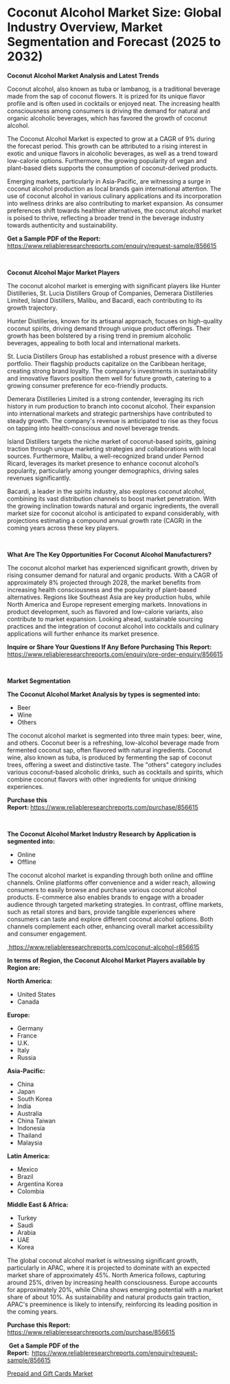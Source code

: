 <p><h1>Coconut Alcohol Market Size: Global Industry Overview, Market Segmentation and Forecast (2025 to 2032)</h1></p><p><strong>Coconut Alcohol Market Analysis and Latest Trends</strong></p>
<p><p>Coconut alcohol, also known as tuba or lambanog, is a traditional beverage made from the sap of coconut flowers. It is prized for its unique flavor profile and is often used in cocktails or enjoyed neat. The increasing health consciousness among consumers is driving the demand for natural and organic alcoholic beverages, which has favored the growth of coconut alcohol. </p><p>The Coconut Alcohol Market is expected to grow at a CAGR of 9% during the forecast period. This growth can be attributed to a rising interest in exotic and unique flavors in alcoholic beverages, as well as a trend toward low-calorie options. Furthermore, the growing popularity of vegan and plant-based diets supports the consumption of coconut-derived products. </p><p>Emerging markets, particularly in Asia-Pacific, are witnessing a surge in coconut alcohol production as local brands gain international attention. The use of coconut alcohol in various culinary applications and its incorporation into wellness drinks are also contributing to market expansion. As consumer preferences shift towards healthier alternatives, the coconut alcohol market is poised to thrive, reflecting a broader trend in the beverage industry towards authenticity and sustainability.</p></p>
<p><strong>Get a Sample PDF of the Report:&nbsp;</strong> <a href="https://www.reliableresearchreports.com/enquiry/request-sample/856615?utm_campaign=2794&utm_medium=2&utm_source=Github&utm_content=ia&utm_term=04042025&utm_id=coconut-alcohol">https://www.reliableresearchreports.com/enquiry/request-sample/856615</a></p>
<p>&nbsp;</p>
<p><strong>Coconut Alcohol Major Market Players</strong></p>
<p><p>The coconut alcohol market is emerging with significant players like Hunter Distilleries, St. Lucia Distillers Group of Companies, Demerara Distilleries Limited, Island Distillers, Malibu, and Bacardi, each contributing to its growth trajectory.</p><p>Hunter Distilleries, known for its artisanal approach, focuses on high-quality coconut spirits, driving demand through unique product offerings. Their growth has been bolstered by a rising trend in premium alcoholic beverages, appealing to both local and international markets.</p><p>St. Lucia Distillers Group has established a robust presence with a diverse portfolio. Their flagship products capitalize on the Caribbean heritage, creating strong brand loyalty. The company's investments in sustainability and innovative flavors position them well for future growth, catering to a growing consumer preference for eco-friendly products.</p><p>Demerara Distilleries Limited is a strong contender, leveraging its rich history in rum production to branch into coconut alcohol. Their expansion into international markets and strategic partnerships have contributed to steady growth. The company's revenue is anticipated to rise as they focus on tapping into health-conscious and novel beverage trends.</p><p>Island Distillers targets the niche market of coconut-based spirits, gaining traction through unique marketing strategies and collaborations with local sources. Furthermore, Malibu, a well-recognized brand under Pernod Ricard, leverages its market presence to enhance coconut alcohol’s popularity, particularly among younger demographics, driving sales revenues significantly.</p><p>Bacardi, a leader in the spirits industry, also explores coconut alcohol, combining its vast distribution channels to boost market penetration. With the growing inclination towards natural and organic ingredients, the overall market size for coconut alcohol is anticipated to expand considerably, with projections estimating a compound annual growth rate (CAGR) in the coming years across these key players.</p></p>
<p>&nbsp;</p>
<p><strong>What Are The Key Opportunities For Coconut Alcohol Manufacturers?</strong></p>
<p><p>The coconut alcohol market has experienced significant growth, driven by rising consumer demand for natural and organic products. With a CAGR of approximately 8% projected through 2028, the market benefits from increasing health consciousness and the popularity of plant-based alternatives. Regions like Southeast Asia are key production hubs, while North America and Europe represent emerging markets. Innovations in product development, such as flavored and low-calorie variants, also contribute to market expansion. Looking ahead, sustainable sourcing practices and the integration of coconut alcohol into cocktails and culinary applications will further enhance its market presence.</p></p>
<p><strong>Inquire or Share Your Questions If Any Before Purchasing This Report:</strong> <a href="https://www.reliableresearchreports.com/enquiry/pre-order-enquiry/856615?utm_campaign=2794&utm_medium=2&utm_source=Github&utm_content=ia&utm_term=04042025&utm_id=coconut-alcohol">https://www.reliableresearchreports.com/enquiry/pre-order-enquiry/856615</a></p>
<p>&nbsp;</p>
<p><strong>Market Segmentation</strong></p>
<p><strong>The Coconut Alcohol Market Analysis by types is segmented into:</strong></p>
<p><ul><li>Beer</li><li>Wine</li><li>Others</li></ul></p>
<p><p>The coconut alcohol market is segmented into three main types: beer, wine, and others. Coconut beer is a refreshing, low-alcohol beverage made from fermented coconut sap, often flavored with natural ingredients. Coconut wine, also known as tuba, is produced by fermenting the sap of coconut trees, offering a sweet and distinctive taste. The "others" category includes various coconut-based alcoholic drinks, such as cocktails and spirits, which combine coconut flavors with other ingredients for unique drinking experiences.</p></p>
<p><strong>Purchase this Report:&nbsp;</strong><a href="https://www.reliableresearchreports.com/purchase/856615?utm_campaign=2794&utm_medium=2&utm_source=Github&utm_content=ia&utm_term=04042025&utm_id=coconut-alcohol">https://www.reliableresearchreports.com/purchase/856615</a></p>
<p>&nbsp;</p>
<p><strong>The Coconut Alcohol Market Industry Research by Application is segmented into:</strong></p>
<p><ul><li>Online</li><li>Offline</li></ul></p>
<p><p>The coconut alcohol market is expanding through both online and offline channels. Online platforms offer convenience and a wider reach, allowing consumers to easily browse and purchase various coconut alcohol products. E-commerce also enables brands to engage with a broader audience through targeted marketing strategies. In contrast, offline markets, such as retail stores and bars, provide tangible experiences where consumers can taste and explore different coconut alcohol options. Both channels complement each other, enhancing overall market accessibility and consumer engagement.</p></p>
<p><a href="https://www.reliableresearchreports.com/coconut-alcohol-r856615?utm_campaign=2794&utm_medium=2&utm_source=Github&utm_content=ia&utm_term=04042025&utm_id=coconut-alcohol">&nbsp;https://www.reliableresearchreports.com/coconut-alcohol-r856615</a></p>
<p><strong>In terms of Region, the Coconut Alcohol Market Players available by Region are:</strong></p>
<p>
    <p> <strong> North America: </strong>
        <ul>
            <li>United States</li>
            <li>Canada</li>
        </ul>
        </p> 
    <p> <strong> Europe: </strong>
        <ul>
            <li>Germany</li>
            <li>France</li>
            <li>U.K.</li>
            <li>Italy</li>
            <li>Russia</li>
        </ul>
        </p> 
    <p> <strong> Asia-Pacific: </strong>
        <ul>
            <li>China</li>
            <li>Japan</li>
            <li>South Korea</li>
            <li>India</li>
            <li>Australia</li>
            <li>China Taiwan</li>
            <li>Indonesia</li>
            <li>Thailand</li>
            <li>Malaysia</li>
        </ul>
        </p> 
    <p> <strong> Latin America: </strong>
        <ul>
            <li>Mexico</li>
            <li>Brazil</li>
            <li>Argentina Korea</li>
            <li>Colombia</li>
        </ul>
        </p> 
    <p> <strong> Middle East & Africa: </strong>
        <ul>
            <li>Turkey</li>
            <li>Saudi</li>
            <li>Arabia</li>
            <li>UAE</li>
            <li>Korea</li>
        </ul>
    </p>
    </p>
<p><p>The global coconut alcohol market is witnessing significant growth, particularly in APAC, where it is projected to dominate with an expected market share of approximately 45%. North America follows, capturing around 25%, driven by increasing health consciousness. Europe accounts for approximately 20%, while China shows emerging potential with a market share of about 10%. As sustainability and natural products gain traction, APAC's preeminence is likely to intensify, reinforcing its leading position in the coming years.</p></p>
<p><strong>Purchase this Report: </strong><a href="https://www.reliableresearchreports.com/purchase/856615?utm_campaign=2794&utm_medium=2&utm_source=Github&utm_content=ia&utm_term=04042025&utm_id=coconut-alcohol">https://www.reliableresearchreports.com/purchase/856615</a></p>
<p>&nbsp;<strong>Get a Sample PDF of the Report:&nbsp;&nbsp;</strong><a href="https://www.reliableresearchreports.com/enquiry/request-sample/856615?utm_campaign=2794&utm_medium=2&utm_source=Github&utm_content=ia&utm_term=04042025&utm_id=coconut-alcohol">https://www.reliableresearchreports.com/enquiry/request-sample/856615</a></p>
<p><strong></strong></p>
<p><p><a href="https://github.com/tszkintruca/Market-Research-Report-List-1/blob/main/prepaid-and-gift-cards-market.md?utm_campaign=2794&utm_medium=2&utm_source=Github&utm_content=ia&utm_term=04042025&utm_id=coconut-alcohol">Prepaid and Gift Cards Market</a></p></p>